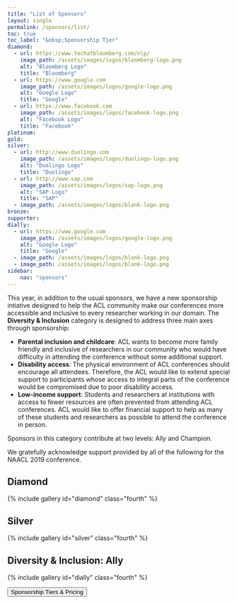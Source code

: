 ```yaml
---
title: "List of Sponsors"
layout: single
permalink: /sponsors/list/
toc: true
toc_label: "&nbsp;Sponsorship Tier"
diamond:
  - url: https://www.techatbloomberg.com/nlp/
    image_path: /assets/images/logos/bloomberg-logo.png
    alt: "Bloomberg Logo"
    title: "Bloomberg"
  - url: https://www.google.com
    image_path: /assets/images/logos/google-logo.png
    alt: "Google Logo"
    title: "Google"
  - url: https://www.facebook.com
    image_path: /assets/images/logos/facebook-logo.png
    alt: "Facebook Logo"
    title: "Facebook"
platinum:
gold:
silver:
  - url: http://www.duolingo.com
    image_path: /assets/images/logos/duolingo-logo.png
    alt: "Duolingo Logo"
    title: "Duolingo"
  - url: http://www.sap.com
    image_path: /assets/images/logos/sap-logo.png
    alt: "SAP Logo"
    title: "SAP"
  - image_path: /assets/images/logos/blank-logo.png
bronze:
supporter:
dially:
  - url: https://www.google.com
    image_path: /assets/images/logos/google-logo.png
    alt: "Google Logo"
    title: "Google"
  - image_path: /assets/images/logos/blank-logo.png
  - image_path: /assets/images/logos/blank-logo.png
sidebar: 
    nav: "sponsors"
---
```


This year, in addition to the usual sponsors, we have a new sponsorship intiative designed to help the ACL community make our conferences more accessible and inclusive to every researcher working in our domain.  The **Diversity &amp; Inclusion** category is designed to address three main axes through sponsorship:

- **Parental inclusion and childcare**: ACL wants to become more family friendly and inclusive of researchers in our community who would have difficulty in attending the conference without some additional support.
- **Disability access**: The physical environment of ACL conferences should encourage all attendees.  Therefore, the ACL would like to extend special support to participants whose access to integral parts of the conference would be compromised due to poor disability access.
- **Low-income support**: Students and researchers at institutions with access to fewer resources are often prevented from attending ACL conferences.  ACL would like to offer financial support to help as many of these students and researchers as possible to attend the conference in person.

Sponsors in this category contribute at two levels: Ally and Champion. 

We gratefully acknowledge support provided by all of the following for the NAACL 2019 conference. 

## Diamond

{% include gallery id="diamond" class="fourth" %}

<!-- ## Platinum -->

<!-- {% include gallery id="platinum" class="fourth" %} -->

<!-- ## Gold -->

<!-- {% include gallery id="gold" class="fourth" %} -->

## Silver

{% include gallery id="silver" class="fourth" %}

<!-- ## Bronze -->

<!-- {% include gallery id="bronze" class="fourth" %} -->

<!-- ## Supporter -->

<!-- {% include gallery id="supporter" class="fourth" %} -->

## Diversity &amp; Inclusion: Ally

{% include gallery id="dially" class="fourth" %}

<div class="text-center"> 
<a href="/sponsors/benefits/"><button class="btn btn--large btn--inverse">Sponsorship Tiers &amp; Pricing</button></a>
</div>
<br/>
